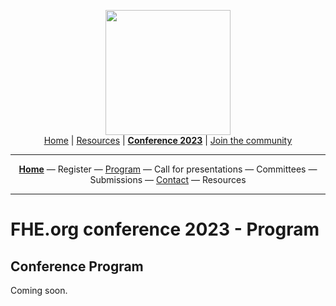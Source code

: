 <!-- Main header navigation -->
<p align="center">
  <img width="200" src="https://user-images.githubusercontent.com/5758427/180978488-db825482-5a58-4c7c-9589-c494a6f0be04.png"><br/>
  <a href="https://fhe-org.github.io">Home</a> | <a href="https://fhe-org.github.io/resources">Resources</a> | <a href="https://fhe-org.github.io/conferences/conference-2023/home"><b>Conference 2023</b></a> | <a href="https://fhe-org.github.io/community">Join the community</a>
</p>
<hr/>
<!-- /Main header navigation -->
<!-- Header conference 2024 links -->
<p align="center">
  <a href="https://fhe-org.github.io/conferences/conference-2024/home"><b>Home</b></a>
  —
  Register
  —
  <a href="https://fhe-org.github.io/conferences/conference-2023/program">Program</a>
  —
  Call for presentations
  —
  Committees
  —
  Submissions
  —
  <a href="https://fhe-org.github.io/conferences/conference-2024/contact">Contact</a>
  —
  Resources
</p>
<hr/>
<!-- /Header conference 2024 links -->

# FHE.org conference 2023 - Program

## Conference Program

Coming soon.
